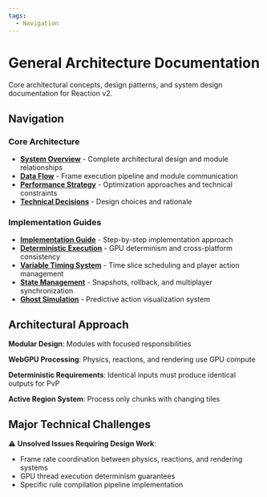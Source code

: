 ```yaml
---
tags:
  - Navigation
---
```


# General Architecture Documentation

Core architectural concepts, design patterns, and system design documentation for Reaction v2.

## Navigation

### Core Architecture
- [**System Overview**](overview.md) - Complete architectural design and module relationships
- [**Data Flow**](data-flow.md) - Frame execution pipeline and module communication
- [**Performance Strategy**](performance.md) - Optimization approaches and technical constraints
- [**Technical Decisions**](technical-decisions.md) - Design choices and rationale

### Implementation Guides
- [**Implementation Guide**](implementation-guide.md) - Step-by-step implementation approach
- [**Deterministic Execution**](deterministic-execution.md) - GPU determinism and cross-platform consistency
- [**Variable Timing System**](variable-timing.md) - Time slice scheduling and player action management
- [**State Management**](state-management.md) - Snapshots, rollback, and multiplayer synchronization
- [**Ghost Simulation**](ghost-simulation.md) - Predictive action visualization system

## Architectural Approach

**Modular Design**: Modules with focused responsibilities

**WebGPU Processing**: Physics, reactions, and rendering use GPU compute

**Deterministic Requirements**: Identical inputs must produce identical outputs for PvP

**Active Region System**: Process only chunks with changing tiles

## Major Technical Challenges

⚠️ **Unsolved Issues Requiring Design Work**:
- Frame rate coordination between physics, reactions, and rendering systems
- GPU thread execution determinism guarantees
- Specific rule compilation pipeline implementation